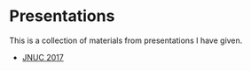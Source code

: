 # Presentations

This is a collection of materials from presentations I have given.

* [JNUC 2017](https://github.com/MScottBlake/Presentations/tree/master/JNUC%202017)
